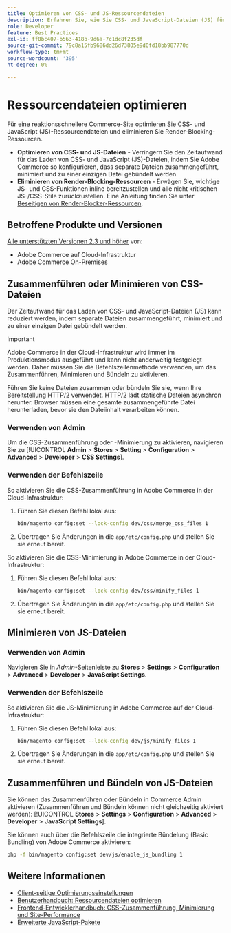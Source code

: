 ```yaml
---
title: Optimieren von CSS- und JS-Ressourcendateien
description: Erfahren Sie, wie Sie CSS- und JavaScript-Dateien (JS) für Adobe Commerce-Projekte über die Admin-Benutzeroberfläche oder die Befehlszeile zusammenführen und minimieren können.
role: Developer
feature: Best Practices
exl-id: ff0bc407-b563-418b-9d6a-7c1dc8f235df
source-git-commit: 79c8a15fb9686dd26d73805e9d0fd18bb987770d
workflow-type: tm+mt
source-wordcount: '395'
ht-degree: 0%

---
```


# Ressourcendateien optimieren

Für eine reaktionsschnellere Commerce-Site optimieren Sie CSS- und JavaScript (JS)-Ressourcendateien und eliminieren Sie Render-Blocking-Ressourcen.

- **Optimieren von CSS- und JS-Dateien** - Verringern Sie den Zeitaufwand für das Laden von CSS- und JavaScript (JS)-Dateien, indem Sie Adobe Commerce so konfigurieren, dass separate Dateien zusammengeführt, minimiert und zu einer einzigen Datei gebündelt werden.
- **Eliminieren von Render-Blocking-Ressourcen** - Erwägen Sie, wichtige JS- und CSS-Funktionen inline bereitzustellen und alle nicht kritischen JS-/CSS-Stile zurückzustellen. Eine Anleitung finden Sie unter [Beseitigen von Render-Blocker-Ressourcen](https://web.dev/render-blocking-resources/).

## Betroffene Produkte und Versionen

[Alle unterstützten Versionen 2.3 und höher](../../../release/versions.md) von:

- Adobe Commerce auf Cloud-Infrastruktur
- Adobe Commerce On-Premises

## Zusammenführen oder Minimieren von CSS-Dateien

Der Zeitaufwand für das Laden von CSS- und JavaScript-Dateien (JS) kann reduziert werden, indem separate Dateien zusammengeführt, minimiert und zu einer einzigen Datei gebündelt werden.

>[!IMPORTANT]
>
>Adobe Commerce in der Cloud-Infrastruktur wird immer im Produktionsmodus ausgeführt und kann nicht anderweitig festgelegt werden. Daher müssen Sie die Befehlszeilenmethode verwenden, um das Zusammenführen, Minimieren und Bündeln zu aktivieren.

Führen Sie keine Dateien zusammen oder bündeln Sie sie, wenn Ihre Bereitstellung HTTP/2 verwendet. HTTP/2 lädt statische Dateien asynchron herunter. Browser müssen eine gesamte zusammengeführte Datei herunterladen, bevor sie den Dateiinhalt verarbeiten können.

### Verwenden von Admin

Um die CSS-Zusammenführung oder -Minimierung zu aktivieren, navigieren Sie zu [!UICONTROL **Admin** > **Stores** > **Setting** > **Configuration** > **Advanced** > **Developer** > **CSS Settings**].

### Verwenden der Befehlszeile

So aktivieren Sie die CSS-Zusammenführung in Adobe Commerce in der Cloud-Infrastruktur:

1. Führen Sie diesen Befehl lokal aus:

   ```bash
   bin/magento config:set --lock-config dev/css/merge_css_files 1
   ```

1. Übertragen Sie Änderungen in die `app/etc/config.php` und stellen Sie sie erneut bereit.

So aktivieren Sie die CSS-Minimierung in Adobe Commerce in der Cloud-Infrastruktur:

1. Führen Sie diesen Befehl lokal aus:

   ```bash
   bin/magento config:set --lock-config dev/css/minify_files 1
   ```

1. Übertragen Sie Änderungen in die `app/etc/config.php` und stellen Sie sie erneut bereit.

## Minimieren von JS-Dateien

### Verwenden von Admin

Navigieren Sie in *Admin*-Seitenleiste zu **Stores** > **Settings** > **Configuration** > **Advanced** > **Developer** > **JavaScript Settings**.

### Verwenden der Befehlszeile

So aktivieren Sie die JS-Minimierung in Adobe Commerce auf der Cloud-Infrastruktur:

1. Führen Sie diesen Befehl lokal aus:

   ```bash
   bin/magento config:set --lock-config dev/js/minify_files 1
   ```

1. Übertragen Sie Änderungen in die `app/etc/config.php` und stellen Sie sie erneut bereit.

## Zusammenführen und Bündeln von JS-Dateien

Sie können das Zusammenführen oder Bündeln in Commerce Admin aktivieren (Zusammenführen und Bündeln können nicht gleichzeitig aktiviert werden): [!UICONTROL **Stores** > **Settings** > **Configuration** > **Advanced** > **Developer** > **JavaScript Settings**].

Sie können auch über die Befehlszeile die integrierte Bündelung (Basic Bundling) von Adobe Commerce aktivieren:

```bash
php -f bin/magento config:set dev/js/enable_js_bundling 1
```

## Weitere Informationen

- [Client-seitige Optimierungseinstellungen](../../../performance/configuration.md#client-side-optimization-settings)
- [Benutzerhandbuch: Ressourcendateien optimieren](https://experienceleague.adobe.com/de/docs/commerce-admin/systems/tools/developer-tools#optimizing-resource-files)
- [Frontend-Entwicklerhandbuch: CSS-Zusammenführung, Minimierung und Site-Performance](https://developer.adobe.com/commerce/frontend-core/guide/css/#css-merging-minification-and-performance)
- [Erweiterte JavaScript-Pakete](../../../performance/advanced-js-bundling.md)
